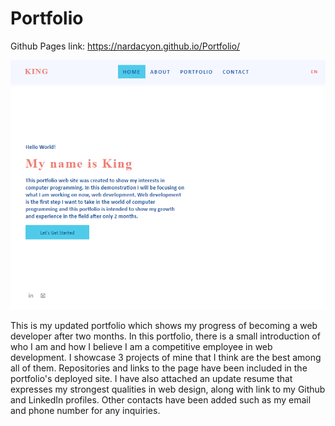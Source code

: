 # Portfolio

Github Pages link: https://nardacyon.github.io/Portfolio/

![](./assets/images/portfoliosc.png)

This is my updated portfolio which shows my progress of becoming a web developer after two months. In this portfolio, there is a small introduction of who I am and how I believe I am a competitive employee in web development. I showcase 3 projects of mine that I think are the best among all of them. Repositories and links to the page have been included in the portfolio's deployed site. I have also attached an update resume that expresses my strongest qualities in web design, along with link to my Github and LinkedIn profiles. Other contacts have been added such as my email and phone number for any inquiries.
